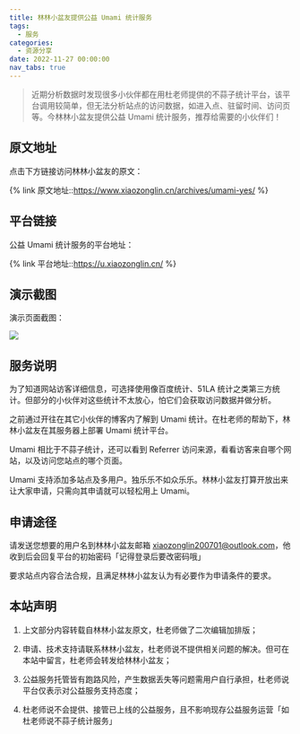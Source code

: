 ```yaml
---
title: 林林小盆友提供公益 Umami 统计服务
tags:
  - 服务
categories:
  - 资源分享
date: 2022-11-27 00:00:00
nav_tabs: true
---
```


> 近期分析数据时发现很多小伙伴都在用杜老师提供的不蒜子统计平台，该平台调用较简单，但无法分析站点的访问数据，如进入点、驻留时间、访问页等。今林林小盆友提供公益 Umami 统计服务，推荐给需要的小伙伴们！

<!-- more -->

## 原文地址

点击下方链接访问林林小盆友的原文：

{% link 原文地址::https://www.xiaozonglin.cn/archives/umami-yes/ %}

## 平台链接

公益 Umami 统计服务的平台地址：

{% link 平台地址::https://u.xiaozonglin.cn/ %}

## 演示截图

演示页面截图：

![](https://cdn.dusays.com/2022/11/529-1.jpg)

## 服务说明

为了知道网站访客详细信息，可选择使用像百度统计、51LA 统计之类第三方统计。但部分的小伙伴对这些统计不太放心，怕它们会获取访问数据并做分析。

之前通过开往在其它小伙伴的博客内了解到 Umami 统计。在杜老师的帮助下，林林小盆友在其服务器上部署 Umami 统计平台。

Umami 相比于不蒜子统计，还可以看到 Referrer 访问来源，看看访客来自哪个网站，以及访问您站点的哪个页面。

Umami 支持添加多站点及多用户。独乐乐不如众乐乐。林林小盆友打算开放出来让大家申请，只需向其申请就可以轻松用上 Umami。

## 申请途径

请发送您想要的用户名到林林小盆友邮箱 xiaozonglin200701@outlook.com，他收到后会回复平台的初始密码「记得登录后要改密码哦」

要求站点内容合法合规，且满足林林小盆友认为有必要作为申请条件的要求。

## 本站声明

1. 上文部分内容转载自林林小盆友原文，杜老师做了二次编辑加排版；

2. 申请、技术支持请联系林林小盆友，杜老师说不提供相关问题的解决。但可在本站中留言，杜老师会转发给林林小盆友；

3. 公益服务托管皆有跑路风险，产生数据丢失等问题需用户自行承担，杜老师说平台仅表示对公益服务支持态度；

4. 杜老师说不会提供、接管已上线的公益服务，且不影响现存公益服务运营「如杜老师说不蒜子统计服务」